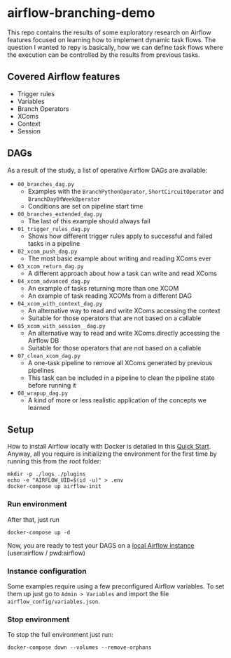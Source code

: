 # airflow-branching-demo
This repo contains the results of some exploratory research on Airflow features focused on learning how to implement dynamic task flows.
The question I wanted to repy is basically, how we can define task flows where the execution can be controlled by the results from previous tasks.

## Covered Airflow features
* Trigger rules
* Variables
* Branch Operators
* XComs
* Context
* Session

## DAGs
As a result of the study, a list of operative Airflow DAGs are available:
* `00_branches_dag.py`
  * Examples with the `BranchPythonOperator`, `ShortCircuitOperator` and `BranchDayOfWeekOperator`
  * Conditions are set on pipeline start time
* `00_branches_extended_dag.py`
  * The last of this example should always fail
* `01_trigger_rules_dag.py`
  * Shows how different trigger rules apply to successful and failed tasks in a pipeline 
* `02_xcom_push_dag.py`
  * The most basic example about writing and reading XComs ever
* `03_xcom_return_dag.py`
  * A different approach about how a task can write and read XComs
* `04_xcom_advanced_dag.py`
  * An example of tasks returning more than one XCOM
  * An example of task reading XCOMs from a different DAG
* `04_xcom_with_context_dag.py`
  * An alternative way to read and write XComs accessing the context
  * Suitable for those operators that are not based on a callable 
* `05_xcom_with_session__dag.py`
  * An alternative way to read and write XComs directly accessing the Airflow DB
  * Suitable for those operators that are not based on a callable 
* `07_clean_xcom_dag.py`
  * A one-task pipeline to remove all XComs generated by previous pipelines
  * This task can be included in a pipeline to clean the pipeline state before running it
* `08_wrapup_dag.py`
  * A kind of more or less realistic application of the concepts we learned

## Setup
How to install Airflow locally with Docker is detailed in this [Quick Start](https://airflow.apache.org/docs/apache-airflow/stable/start/docker.html).
Anyway, all you require is initializing the environment for the first time by running this from the root folder:
```
mkdir -p ./logs ./plugins
echo -e "AIRFLOW_UID=$(id -u)" > .env
docker-compose up airflow-init
```

### Run environment
After that, just run 
```
docker-compose up -d
```

Now, you are ready to test your DAGS on a [local Airflow instance](http://localhost:8080) (user:airflow / pwd:airflow)

### Instance configuration
Some examples require using a few preconfigured Airflow variables. 
To set them up just go to `Admin > Variables` and import the file `airflow_config/variables.json`.

### Stop environment
To stop the full environment just run:
```
docker-compose down --volumes --remove-orphans
```